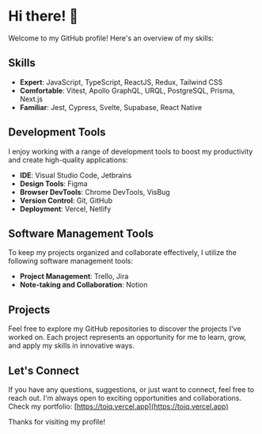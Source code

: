 <!-- Header -->
# Hi there! 👋
Welcome to my GitHub profile! Here's an overview of my skills:

<!-- Skills Section -->
## Skills
- **Expert**: JavaScript, TypeScript, ReactJS, Redux, Tailwind CSS
- **Comfortable**: Vitest, Apollo GraphQL, URQL, PostgreSQL, Prisma, Next.js
- **Familiar**: Jest, Cypress, Svelte, Supabase, React Native

<!-- Development Tools Section -->
## Development Tools
I enjoy working with a range of development tools to boost my productivity and create high-quality applications:
- **IDE**: Visual Studio Code, Jetbrains
- **Design Tools**: Figma
- **Browser DevTools**: Chrome DevTools, VisBug
- **Version Control**: Git, GitHub
- **Deployment**: Vercel, Netlify

<!-- Software Management Tools Section -->
## Software Management Tools
To keep my projects organized and collaborate effectively, I utilize the following software management tools:
- **Project Management**: Trello, Jira
- **Note-taking and Collaboration**: Notion

<!-- Projects Section -->
## Projects
Feel free to explore my GitHub repositories to discover the projects I've worked on. Each project represents an opportunity for me to learn, grow, and apply my skills in innovative ways.

<!-- Contact Section -->
## Let's Connect
If you have any questions, suggestions, or just want to connect, feel free to reach out. I'm always open to exciting opportunities and collaborations. Check my portfolio: [https://toiq.vercel.app](https://toiq.vercel.app)


<!-- Footer -->
Thanks for visiting my profile!
